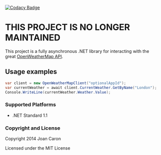 [![Codacy Badge](https://api.codacy.com/project/badge/Grade/6924c4f0ffe04b3cbeeff87a718a494d)](https://www.codacy.com/app/joancaron/OpenWeatherMap-Api-Net?utm_source=github.com&amp;utm_medium=referral&amp;utm_content=joancaron/OpenWeatherMap-Api-Net&amp;utm_campaign=Badge_Grade)

THIS PROJECT IS NO LONGER MAINTAINED
======================

This project is a fully asynchronous .NET library for interacting with the great [OpenWeatherMap API](http://openweathermap.org/API).

## Usage examples

```c#
var client = new OpenWeatherMapClient("optionalAppId");
var currentWeather = await client.CurrentWeather.GetByName("London");
Console.WriteLine(currentWeather.Weather.Value);
```

### Supported Platforms

* .NET Standard 1.1

### Copyright and License

Copyright 2014 Joan Caron

Licensed under the MIT License
